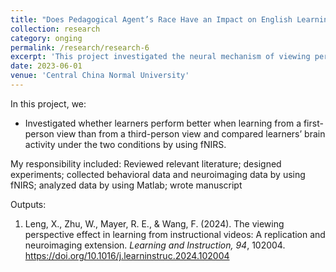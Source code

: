 ```yaml
---
title: "Does Pedagogical Agent’s Race Have an Impact on English Learning?"
collection: research
category: onging
permalink: /research/research-6
excerpt: 'This project investigated the neural mechanism of viewing perspective effect.'
date: 2023-06-01
venue: 'Central China Normal University'
---
```


In this project, we:
- Investigated whether learners perform better when learning from a first-person view than from a third-person view and compared learners’ brain activity under the two conditions by using fNIRS.

My responsibility included: Reviewed relevant literature; designed experiments; collected behavioral data and neuroimaging data by using fNIRS; analyzed data by using Matlab; wrote manuscript

Outputs:

1. Leng, X., Zhu, W., Mayer, R. E., & Wang, F. (2024). The viewing perspective effect in learning from instructional videos: A replication and neuroimaging extension. <i>Learning and Instruction, 94</i>, 102004. https://doi.org/10.1016/j.learninstruc.2024.102004 
